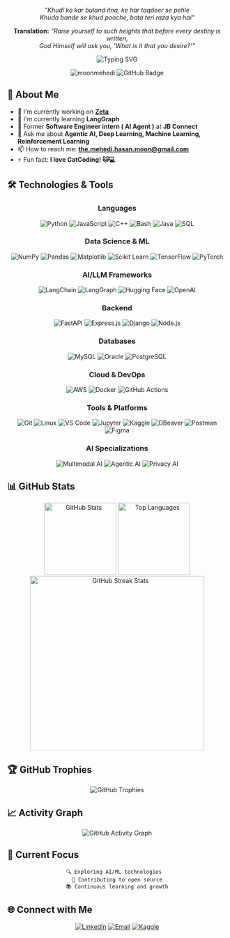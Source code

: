 <div align="center">
 
*"Khudî ko kar buland itna, ke har taqdeer se pehle  
Khuda bande se khud pooche, bata teri raza kya hai"*

**Translation:** *"Raise yourself to such heights that before every destiny is written,  
God Himself will ask you, 'What is it that you desire?'"*
        
</div>
          
<div align="center">
  <img src="https://readme-typing-svg.herokuapp.com?font=Fira+Code&pause=1000&color=2196F3&center=true&vCenter=true&width=435&lines=AI+Engineer;Agentic+AI+Enthusiast;Always+Learning+New+Things" alt="Typing SVG" />
</div>

<p align="center">
  <img src="https://komarev.com/ghpvc/?username=moonmehedi&label=Profile%20views&color=0e75b6&style=flat" alt="moonmehedi" />
  <img src="https://img.shields.io/github/followers/moonmehedi?label=Followers&style=social" alt="GitHub Badge">
</p>

## 🚀 About Me

- 🔭 I'm currently working on **[Zeta](https://github.com/moonmehedi/Project-Zeta)**
- 🌱 I'm currently learning **LangGraph**
- 🤖 Former **Software Engineer intern ( AI Agent )** at **JB Connect**
- 💬 Ask me about **Agentic AI, Deep Learning, Machine Learning, Reinforcement Learning**
- 📫 How to reach me: **the.mehedi.hasan.moon@gmail.com**
- ⚡ Fun fact: **I love CatCoding! 🐱💻**

## 🛠️ Technologies & Tools

<div align="center">

### Languages
![Python](https://img.shields.io/badge/-Python-3776AB?style=for-the-badge&logo=python&logoColor=white)
![JavaScript](https://img.shields.io/badge/-JavaScript-F7DF1E?style=for-the-badge&logo=javascript&logoColor=black)
![C++](https://img.shields.io/badge/-C++-00599C?style=for-the-badge&logo=cplusplus&logoColor=white)
![Bash](https://img.shields.io/badge/-Bash-4EAA25?style=for-the-badge&logo=gnubash&logoColor=white)
![Java](https://img.shields.io/badge/-Java-007396?style=for-the-badge&logo=java&logoColor=white)
![SQL](https://img.shields.io/badge/-SQL-4479A1?style=for-the-badge&logo=postgresql&logoColor=white)

### Data Science & ML
![NumPy](https://img.shields.io/badge/-NumPy-013243?style=for-the-badge&logo=numpy&logoColor=white)
![Pandas](https://img.shields.io/badge/-Pandas-150458?style=for-the-badge&logo=pandas&logoColor=white)
![Matplotlib](https://img.shields.io/badge/-Matplotlib-11557c?style=for-the-badge&logo=python&logoColor=white)
![Scikit Learn](https://img.shields.io/badge/-Scikit%20Learn-F7931E?style=for-the-badge&logo=scikit-learn&logoColor=white)
![TensorFlow](https://img.shields.io/badge/-TensorFlow-FF6F00?style=for-the-badge&logo=tensorflow&logoColor=white)
![PyTorch](https://img.shields.io/badge/-PyTorch-EE4C2C?style=for-the-badge&logo=pytorch&logoColor=white)

### AI/LLM Frameworks
![LangChain](https://img.shields.io/badge/-LangChain-1C3C3C?style=for-the-badge&logo=chainlink&logoColor=white)
![LangGraph](https://img.shields.io/badge/-LangGraph-FF6B35?style=for-the-badge&logo=graphql&logoColor=white)
![Hugging Face](https://img.shields.io/badge/-Hugging%20Face-FFD21E?style=for-the-badge&logo=huggingface&logoColor=black)
![OpenAI](https://img.shields.io/badge/-OpenAI%20API-412991?style=for-the-badge&logo=openai&logoColor=white)

### Backend
![FastAPI](https://img.shields.io/badge/-FastAPI-009688?style=for-the-badge&logo=fastapi&logoColor=white)
![Express.js](https://img.shields.io/badge/-Express.js-000000?style=for-the-badge&logo=express&logoColor=white)
![Django](https://img.shields.io/badge/-Django-092E20?style=for-the-badge&logo=django&logoColor=white)
![Node.js](https://img.shields.io/badge/-Node.js-339933?style=for-the-badge&logo=nodedotjs&logoColor=white)

### Databases
![MySQL](https://img.shields.io/badge/-MySQL-4479A1?style=for-the-badge&logo=mysql&logoColor=white)
![Oracle](https://img.shields.io/badge/-Oracle-F80000?style=for-the-badge&logo=oracle&logoColor=white)
![PostgreSQL](https://img.shields.io/badge/-PostgreSQL-336791?style=for-the-badge&logo=postgresql&logoColor=white)

### Cloud & DevOps
![AWS](https://img.shields.io/badge/-AWS-232F3E?style=for-the-badge&logo=amazonaws&logoColor=white)
![Docker](https://img.shields.io/badge/-Docker-2496ED?style=for-the-badge&logo=docker&logoColor=white)
![GitHub Actions](https://img.shields.io/badge/-GitHub%20Actions-2088FF?style=for-the-badge&logo=githubactions&logoColor=white)

### Tools & Platforms
![Git](https://img.shields.io/badge/-Git-F05032?style=for-the-badge&logo=git&logoColor=white)
![Linux](https://img.shields.io/badge/-Linux-FCC624?style=for-the-badge&logo=linux&logoColor=black)
![VS Code](https://img.shields.io/badge/-VS%20Code-007ACC?style=for-the-badge&logo=visualstudiocode&logoColor=white)
![Jupyter](https://img.shields.io/badge/-Jupyter%20Notebook-F37626?style=for-the-badge&logo=jupyter&logoColor=white)
![Kaggle](https://img.shields.io/badge/-Kaggle-20BEFF?style=for-the-badge&logo=kaggle&logoColor=white)
![DBeaver](https://img.shields.io/badge/-DBeaver-372923?style=for-the-badge&logo=dbeaver&logoColor=white)
![Postman](https://img.shields.io/badge/-Postman-FF6C37?style=for-the-badge&logo=postman&logoColor=white)
![Figma](https://img.shields.io/badge/-Figma-F24E1E?style=for-the-badge&logo=figma&logoColor=white)

### AI Specializations
![Multimodal AI](https://img.shields.io/badge/-Multimodal%20AI-8A2BE2?style=for-the-badge&logo=brain&logoColor=white)
![Agentic AI](https://img.shields.io/badge/-Agentic%20AI-FF4500?style=for-the-badge&logo=robot&logoColor=white)
![Privacy AI](https://img.shields.io/badge/-Privacy%20First%20AI-2E8B57?style=for-the-badge&logo=shield&logoColor=white)

</div>

## 📊 GitHub Stats

<div align="center">
  <img src="https://github-readme-stats.vercel.app/api?username=moonmehedi&show_icons=true&theme=radical&hide_border=true&count_private=true" alt="GitHub Stats" height="165">
  <img src="https://github-readme-stats.vercel.app/api/top-langs/?username=moonmehedi&layout=compact&theme=radical&hide_border=true" alt="Top Languages" height="165">
</div>

<div align="center">
  <img src="https://github-readme-streak-stats.herokuapp.com/?user=moonmehedi&theme=radical&hide_border=true" alt="GitHub Streak Stats" width="400">
</div>

## 🏆 GitHub Trophies

<div align="center">
  <img src="https://github-profile-trophy.vercel.app/?username=moonmehedi&theme=radical&no-frame=true&no-bg=false&margin-w=4" alt="GitHub Trophies">
</div>

## 📈 Activity Graph

<div align="center">
  <img src="https://github-readme-activity-graph.vercel.app/graph?username=moonmehedi&theme=react-dark&hide_border=true" alt="GitHub Activity Graph">
</div>

## 🎯 Current Focus

<div align="center">
  
```text
🔍 Exploring AI/ML technologies  
🚀 Contributing to open source
📚 Continuous learning and growth
```

</div>

## 🌐 Connect with Me

<div align="center">
  
[![LinkedIn](https://img.shields.io/badge/-LinkedIn-0077B5?style=for-the-badge&logo=linkedin&logoColor=white)](https://linkedin.com/in/mehedi-hasan-moon)
[![Email](https://img.shields.io/badge/-Email-D14836?style=for-the-badge&logo=gmail&logoColor=white)](mailto:the.mehedi.hasan.moon@gmail.com)
[![Kaggle](https://img.shields.io/badge/-Kaggle-20BEFF?style=for-the-badge&logo=kaggle&logoColor=white)](https://www.kaggle.com/mehedihasanmoon)

</div>
